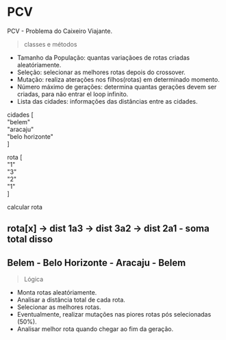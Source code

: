 # PCV
PCV - Problema do Caixeiro Viajante.    
>classes e métodos    

- Tamanho da População: quantas variaçãoes de rotas criadas aleatóriamente.
- Seleção: selecionar as melhores rotas depois do crossover.
- Mutação: realiza aterações nos filhos(rotas) em determinado momento.
- Número máximo de gerações: determina quantas gerações devem ser criadas, para não entrar el loop infinito.
- Lista das cidades: informações das distâncias entre as cidades.

cidades [    
	"belem"    
	"aracaju"    
	"belo horizonte"    
]    

rota [    
	"1"    
	"3"    
	"2"    
	"1"    
]    

calcular rota    

rota[x] -> dist 1a3 -> dist 3a2 -> dist 2a1 - soma total disso     
--------------------------------------    
Belem - Belo Horizonte - Aracaju - Belem    
--------------------------------------    
>Lógica
- Monta rotas aleatóriamente.
- Analisar a distância total de cada rota.
- Selecionar as melhores rotas.
- Eventualmente, realizar mutações nas piores rotas pós selecionadas (50%).
- Analisar melhor rota quando chegar ao fim da geração.